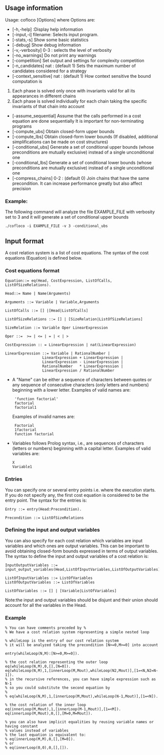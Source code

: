 Usage information
------------------
Usage: cofloco [Options]
 where Options are:
* [-h,-help]  :Display help information 
* [-input,-i]  filename: Selects input program. 
* [-stats,-s]  Show some basic statistics 
* [-debug]  Show debug information 
* [-v,-verbosity]  0-3 : selects the level of verbosity  
* [-no_warnings]  Do not print any warnings 
* [-competition]  Set output and settings for complexity competition 
* [-n_candidates]   nat : (default 1) Sets the maximum number of candidates considered for a strategy 
* [-context_sensitive]   nat : (default 1) How context sensitive the bound computation is
 1. Each phase is solved only once with invariants valid for all its appearances in different chains
 2. Each phase is solved individually for each chain taking the specific invariants of that chain into account 
* [-assume_sequential]  Assume that the calls performed in a cost equation are done sequentially
It is important for non-terminating programs 
* [-compute_ubs]  Obtain closed-form upper bounds 
* [-compute_lbs]  Obtain closed-form lower bounds (If disabled, additional simplifications can be made on cost structures) 
* [-conditional_ubs]  Generate a set of conditional upper bounds (whose preconditions are mutually exclusive) instead of a single unconditional one 
* [-conditional_lbs]  Generate a set of conditional lower bounds (whose preconditions are mutually exclusive) instead of a single unconditional one 
* [-compress_chains]  0-2 : (default 0) Join chains that have the same precondition. It can increase performance greatly but also affect precision 

### Example:
 The following command will analyze the file EXAMPLE_FILE with verbosity set to 3
 and it will generate a set of conditional upper bounds
   
    ./cofloco -i EXAMPLE_FILE -v 3 -conditional_ubs

Input format
------------------
A cost relation system is a list of cost equations. 
The syntax of the cost equations (Equation) is defined below.

### Cost equations format

    Equation::= eq(Head, CostExpression, ListOfCalls, ListOfSizeRelations).

    Head::= Name | Name(Arguments) 

    Arguments ::= Variable | Variable,Arguments

    ListOfCalls ::= [] |[Head|ListOfCalls]

    ListOfSizeRelations ::= [] | [SizeRelation|ListOfSizeRelations]

    SizeRelation ::= Variable Oper LinearExpression

    Oper ::=  >= | <= | = | < | >

    CostExpression :: = LinearExpression | nat(LinearExpression)

    LinearExpression ::= Variable | RationalNumber | 
                     LinearExpression + LinearExpression |
                     LinearExpression - LinearExpression |
                     RationalNumber   * LinearExpression |
                     LinearExpression / RationalNumber


* A "Name" can be either a sequence of characters between quotes or any
  sequence of consecutive characters (only letters and numbers) 
  beginning with a lower letter. Examples of valid names are:
 
       'function factorial'
       factorial
       factorial1

  Examples of invalid names are:

       Factorial
       1factorial
       function factorial

* Variables follows Prolog syntax, i.e., are sequences of characters
  (letters or numbers) beginning with a capital letter. Examples of
  valid variables are:

      X
      Variable1

### Entries
You can specify one or several entry points i.e. where the execution
starts. If you do not specify any, the first cost equation is considered to 
be the entry point. The syntax for the entries is:

    Entry ::= entry(Head:Precondition).

    Precondition ::= ListOfSizeRelations

### Defining the input and output variables
You can also specify for each cost relation which variables are input variables 
and which ones are output variables. This can be important to avoid obtaining closed-form
bounds expressed in terms of output variables.
The syntax to define the input and output variables of a cost relation is:

    InputOutputVariables ::= input_output_variables(Head,ListOfInputVariables,ListOfOutputVariables).

    ListOfInputVariables ::= ListOfVariables
    ListOfOutputVariables ::= ListOfVariables

    ListOfVariables ::= [] | [Variable|ListOfVariables]

Note:the input and output variables should be disjunt and their union should account
for all the variables in the Head.

### Example

    % You can have comments preceded by %
    % We have a cost relation system representing a simple nested loop

    % whileLoop is the entry of our cost relation system
    % it will be analyzed taking the precondition [N>=0,M>=0] into account

    entry(whileLoop(N,M):[N>=0,M>=0]).

    % the cost relation representing the outer loop
    eq(whileLoop(N,M),0,[],[N=0]).
    eq(whileLoop(N,M),1,[innerLoop(M,Mout),whileLoop(N2,Mout)],[1=<N,N2=N-1]).
    % in the recursive references, you can have simple expression such as N-1
    % so you could substitute the second equation by 
    %
    % eq(whileLoop(N,M),1,[innerLoop(M,Mout),whileLoop(N-1,Mout)],[1=<N]).

    % the cost relation of the inner loop
    eq(innerLoop(M,Mout),1,[innerLoop(M-1,Mout)],[1=<M]).
    eq(innerLoop(M,Mout),0,[],[M=0,M=Mout]).

    % you can also have implicit equalities by reusing variable names or having constant
    % values instead of variables
    % the last equation is equivalent to:
    % eq(innerLoop(M,M),0,[],[M=0]).
    % or
    % eq(innerLoop(0,0),0,[],[]).
    


